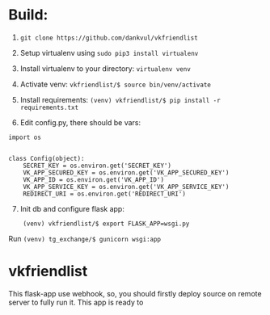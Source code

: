 # Build: 
1) `git clone https://github.com/dankvul/vkfriendlist`
2) Setup virtualenv using 
`sudo pip3 install virtualenv`

3) Install virtualenv to your directory:
    `
    	virtualenv venv 
	`
4) Activate venv:
	` vkfriendlist/$ source bin/venv/activate `
5) Install requirements:
	```(venv) vkfriendlist/$ pip install -r requirements.txt```
6) Edit config.py, there should be vars:
```
import os


class Config(object):
    SECRET_KEY = os.environ.get('SECRET_KEY')
    VK_APP_SECURED_KEY = os.environ.get('VK_APP_SECURED_KEY')
    VK_APP_ID = os.environ.get('VK_APP_ID')
    VK_APP_SERVICE_KEY = os.environ.get('VK_APP_SERVICE_KEY')
    REDIRECT_URI = os.environ.get('REDIRECT_URI')
```
7) Init db and configure flask app:
````
    (venv) vkfriendlist/$ export FLASK_APP=wsgi.py
````
Run
	`(venv) tg_exchange/$ gunicorn wsgi:app`

# vkfriendlist
This flask-app use webhook, so, you should firstly deploy source on remote server to fully run it. This app is ready to 
